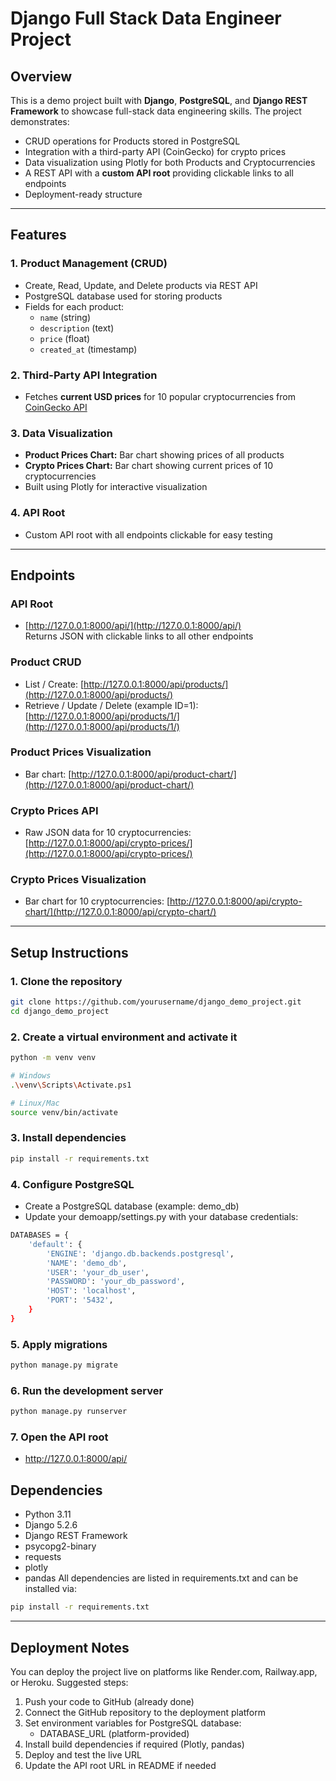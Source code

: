 # Django Full Stack Data Engineer Project

## Overview
This is a demo project built with **Django**, **PostgreSQL**, and **Django REST Framework** to showcase full-stack data engineering skills. The project demonstrates:

- CRUD operations for Products stored in PostgreSQL
- Integration with a third-party API (CoinGecko) for crypto prices
- Data visualization using Plotly for both Products and Cryptocurrencies
- A REST API with a **custom API root** providing clickable links to all endpoints
- Deployment-ready structure

---

## Features

### 1. Product Management (CRUD)
- Create, Read, Update, and Delete products via REST API
- PostgreSQL database used for storing products
- Fields for each product:
  - `name` (string)
  - `description` (text)
  - `price` (float)
  - `created_at` (timestamp)

### 2. Third-Party API Integration
- Fetches **current USD prices** for 10 popular cryptocurrencies from [CoinGecko API](https://www.coingecko.com/en/api)

### 3. Data Visualization
- **Product Prices Chart:** Bar chart showing prices of all products
- **Crypto Prices Chart:** Bar chart showing current prices of 10 cryptocurrencies
- Built using Plotly for interactive visualization

### 4. API Root
- Custom API root with all endpoints clickable for easy testing

---

## Endpoints

### API Root
- [http://127.0.0.1:8000/api/](http://127.0.0.1:8000/api/)  
Returns JSON with clickable links to all other endpoints

### Product CRUD
- List / Create: [http://127.0.0.1:8000/api/products/](http://127.0.0.1:8000/api/products/)  
- Retrieve / Update / Delete (example ID=1): [http://127.0.0.1:8000/api/products/1/](http://127.0.0.1:8000/api/products/1/)

### Product Prices Visualization
- Bar chart: [http://127.0.0.1:8000/api/product-chart/](http://127.0.0.1:8000/api/product-chart/)

### Crypto Prices API
- Raw JSON data for 10 cryptocurrencies: [http://127.0.0.1:8000/api/crypto-prices/](http://127.0.0.1:8000/api/crypto-prices/)

### Crypto Prices Visualization
- Bar chart for 10 cryptocurrencies: [http://127.0.0.1:8000/api/crypto-chart/](http://127.0.0.1:8000/api/crypto-chart/)

---

## Setup Instructions

### 1. Clone the repository
```bash
git clone https://github.com/yourusername/django_demo_project.git
cd django_demo_project
```

### 2. Create a virtual environment and activate it
```bash
python -m venv venv

# Windows
.\venv\Scripts\Activate.ps1

# Linux/Mac
source venv/bin/activate
```

### 3. Install dependencies
```bash
pip install -r requirements.txt
```

### 4. Configure PostgreSQL
- Create a PostgreSQL database (example: demo_db)
- Update your demoapp/settings.py with your database credentials:
```bash
DATABASES = {
    'default': {
        'ENGINE': 'django.db.backends.postgresql',
        'NAME': 'demo_db',
        'USER': 'your_db_user',
        'PASSWORD': 'your_db_password',
        'HOST': 'localhost',
        'PORT': '5432',
    }
}
```

### 5. Apply migrations
```bash
python manage.py migrate
```

### 6. Run the development server
```bash
python manage.py runserver
```

### 7. Open the API root
- http://127.0.0.1:8000/api/

## Dependencies
- Python 3.11
- Django 5.2.6
- Django REST Framework
- psycopg2-binary
- requests
- plotly
- pandas
All dependencies are listed in requirements.txt and can be installed via:
```bash
pip install -r requirements.txt
```

--- 

## Deployment Notes
You can deploy the project live on platforms like Render.com, Railway.app, or Heroku. Suggested steps:
1. Push your code to GitHub (already done)
2. Connect the GitHub repository to the deployment platform
3. Set environment variables for PostgreSQL database:
   - DATABASE_URL (platform-provided)
4. Install build dependencies if required (Plotly, pandas)
5. Deploy and test the live URL
6. Update the API root URL in README if needed
